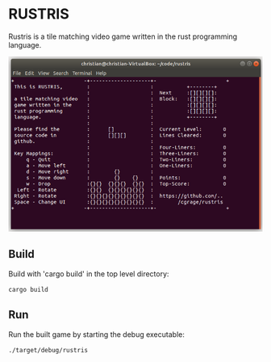 # RUSTRIS

Rustris is a tile matching video game written in the rust programming language.

![Rustris screenshot](doc/screenshot01.png)

## Build

Build with 'cargo build' in the top level directory:

```bash
cargo build
```

## Run

Run the built game by starting the debug executable:

```bash
./target/debug/rustris
```
